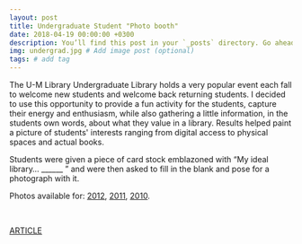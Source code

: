 ```yaml
---
layout: post
title: Undergraduate Student "Photo booth"
date: 2018-04-19 00:00:00 +0300
description: You’ll find this post in your `_posts` directory. Go ahead and edit it and re-build the site to see your changes. # Add post description (optional)
img: undergrad.jpg # Add image post (optional)
tags: # add tag
---
```


The U-M Library Undergraduate Library holds a very popular event each fall to welcome new students and welcome back returning students. I decided to use this opportunity to provide a fun activity for the students, capture their energy and enthusiasm, while also gathering a little information, in the students own words, about what they value in a library. Results helped paint a picture of students' interests ranging from digital access to physical spaces and actual books.

Students were given a piece of card stock emblazoned with “My ideal library… ______ ” and were then asked to fill in the blank and pose for a photograph with it.

Photos available for: <a href="http://www.flickr.com/photos/mlibrary/sets/72157631473093536/">2012</a>, <a href="http://www.flickr.com/photos/mlibrary/sets/72157627628500201/">2011</a>, <a href="http://www.flickr.com/photos/mlibrary/sets/72157624762715247/">2010</a>.

<br />

<a href="http://www.clir.org/pubs/reports/pub155/pub155.pdf" class="btn btn-large btn-inverse">ARTICLE</a>